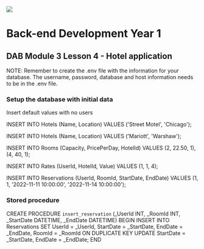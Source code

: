![](http://images.restapi.co.za/pvt/Noroff-64.png)
# Back-end Development Year 1
 
 ## DAB Module 3 Lesson 4 - Hotel application
NOTE: Remember to create the .env file with the information for your database. The username, password, database and host information needs to be in the .env file.

### Setup the database with initial data
Insert default values with no users

INSERT INTO Hotels (Name, Location)
VALUES ('Street Motel', 'Chicago');

INSERT INTO Hotels (Name, Location)
VALUES ('Mariott', 'Warshaw');

INSERT INTO Rooms (Capacity, PricePerDay, HotelId)
VALUES (2, 22.50, 1),(4, 40, 1);

INSERT INTO Rates (UserId, HotelId, Value)
VALUES (1, 1, 4);

INSERT INTO Reservations (UserId, RoomId, StartDate, EndDate)
VALUES (1, 1, '2022-11-11 10:00:00', '2022-11-14 10:00:00');


### Stored procedure
CREATE PROCEDURE `insert_reservation` (_UserId INT, _RoomId INT, _StartDate DATETIME, _EndDate DATETIME)
BEGIN
INSERT INTO Reservations SET UserId = _UserId, StartDate = _StartDate, EndDate = _EndDate, RoomId = _RoomId
ON DUPLICATE KEY UPDATE StartDate = _StartDate, EndDate = _EndDate;
END
